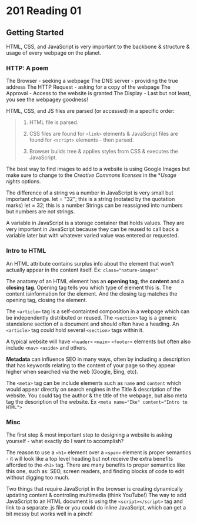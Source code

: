 # 201 Reading 01

## Getting Started

HTML, CSS, and JavaScript is very important to the backbone & structure & usage of every webpage on the planet.

### HTTP: A poem

The Browser - seeking a webpage
The DNS server - providing the true address
The HTTP Request - asking for a copy of the webpage
The Approval - Access to the website is granted
The Display - Last but not least, you see the webpagey goodness!

HTML, CSS, and JS files are parsed (or accessed) in a specific order:

> 1. HTML file is parsed.
>
> 2. CSS files are found for `<link>` elements & JavaScript files are found for `<script>` elements - then parsed.
>
> 3. Browser builds tree & applies styles from CSS & executes the JavaScript.

The best way to find images to add to a website is using Google Images but make sure to change to the *Creative Commons licenses* in the **Usage rights* options.

The difference of a string vs a number in JavaScript is very small but important change.
let = "32"; this is a string (notated by the quotation marks)
let = 32; this is a number
Strings can be reassigned into numbers but numbers are not strings.

A variable in JavaScript is a storage container that holds values. They are very important in JavaScript because they can be reused to call back a variable later but with whatever varied value was entered or requested.

### Intro to HTML

An HTML attribute contains surplus info about the element that won't actually appear in the content itself. Ex: `class="nature-images"`

The anatomy of an HTML element has an **opening tag**, the **content** and a **closing tag**. Opening tag tells you which type of element this is. The content isinformation for the element. And the closing tag matches the opening tag, closing the element.

The `<article>` tag is a self-containted composition in a webpage which can be independently distributed or reused. The `<section>` tag is a generic standalone section of a document and should often have a heading. An `<article>` tag could hold several `<section>` tags within it.

A typical website will have `<header>` `<main>` `<footer>` elements but often also include `<nav>` `<aside>` and others.

**Metadata** can influence SEO in many ways, often by including a description that has keywords relating to the content of your page so they appear higher when searched via the web (Google, Bing, etc).

The `<meta>` tag can be include elements such as `name` and `content` which would appear directly on search engines in the Title & description of the website. You could tag the author & the title of the webpage, but also meta tag the description of the website. Ex `<meta name="Ike" content="Intro to HTML">`

### Misc

The first step & most important step to designing a website is asking yourself - what exactly do I want to accomplish?

The reason to use a `<h1>` element over a `<span>` element is proper semantics - it will look like a top level heading but not receive the extra benefits afforded to the `<h1>` tag. There are many benefits to proper semantics like this one, such as: SEO, screen readers, and finding blocks of code to edit without digging too much.

Two things that require JavaScript in the browser is creating dynamically updating content & controling multimedia (think YouTube!)
The way to add JavaScript to an HTML document is using the `<script></script>` tag and link to a separate .js file or you could do inline JavaScript, which can get a bit messy but works well in a pinch!

